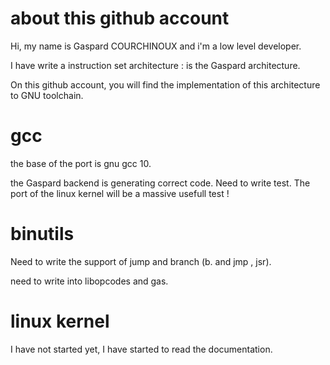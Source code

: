 # about this github account 


Hi, my name is Gaspard COURCHINOUX and i'm a low level developer. 

I have write a instruction set architecture : is the Gaspard architecture. 

On this github account, you will find the implementation of this architecture to GNU toolchain. 



# gcc 
the base of the port is gnu gcc 10. 

the Gaspard backend is generating correct code. Need to write test. The port of the linux kernel will be a massive usefull test ! 


# binutils 

Need to write the support of jump and branch (b. and jmp , jsr). 

need to write into libopcodes and gas. 

# linux kernel

I have not started yet, I have started to read the documentation.
